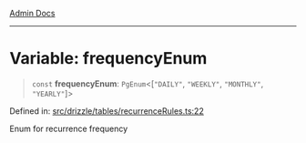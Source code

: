 [Admin Docs](/)

***

# Variable: frequencyEnum

> `const` **frequencyEnum**: `PgEnum`\<\[`"DAILY"`, `"WEEKLY"`, `"MONTHLY"`, `"YEARLY"`\]\>

Defined in: [src/drizzle/tables/recurrenceRules.ts:22](https://github.com/gautam-divyanshu/talawa-api/blob/a895c36f24acf725ac16aa7e0f8e50ef9fa64c42/src/drizzle/tables/recurrenceRules.ts#L22)

Enum for recurrence frequency
